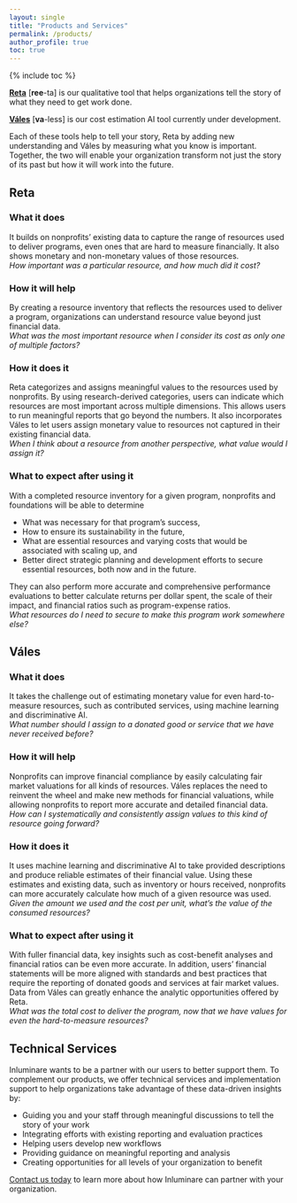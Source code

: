 ```yaml
---
layout: single
title: "Products and Services"
permalink: /products/
author_profile: true
toc: true
---
```

{% include toc %}

[**Reta**](https://inluminare.co/products/#reta) [**ree**-ta] is our qualitative tool that helps organizations tell the story of what they need to get work done.

[**Váles**](https://inluminare.co/products/#váles) [**va**-less] is our cost estimation AI tool currently under development. 

Each of these tools help to tell your story, Reta by adding new understanding and Váles by measuring what you know is important. Together, the two will enable your organization transform not just the story of its past but how it will work into the future.   

## Reta 
### What it does
It builds on nonprofits’ existing data to capture the range of resources used to deliver programs, even ones that are hard to measure financially. It also shows monetary and non-monetary values of those resources.  
*How important was a particular resource, and how much did it cost?*

###	How it will help
By creating a resource inventory that reflects the resources used to deliver a program, organizations can understand resource value beyond just financial data.  
*What was the most important resource when I consider its cost as only one of multiple factors?*

###	How it does it
Reta categorizes and assigns meaningful values to the resources used by nonprofits. By using research-derived categories, users can indicate which resources are most important across multiple dimensions. This allows users to run meaningful reports that go beyond the numbers. It also incorporates Váles to let users assign monetary value to resources not captured in their existing financial data.  
*When I think about a resource from another perspective, what value would I assign it?*

### What to expect after using it
With a completed resource inventory for a given program, nonprofits and foundations will be able to determine 
* What was necessary for that program’s success,
* How to ensure its sustainability in the future,
* What are essential resources and varying costs that would be associated with scaling up, and
* Better direct strategic planning and development efforts to secure essential resources, both now and in the future.

They can also perform more accurate and comprehensive performance evaluations to better calculate returns per dollar spent, the scale of their impact, and financial ratios such as program-expense ratios.  
*What resources do I need to secure to make this program work somewhere else?*


## Váles
### What it does
It takes the challenge out of estimating monetary value for even hard-to-measure resources, such as contributed services, using machine learning and discriminative AI.  
*What number should I assign to a donated good or service that we have never received before?*

###	How it will help
Nonprofits can improve financial compliance by easily calculating fair market valuations for all kinds of resources. Váles replaces the need to reinvent the wheel and make new methods for financial valuations, while allowing nonprofits to report more accurate and detailed financial data.  
*How can I systematically and consistently assign values to this kind of resource going forward?*

###	How it does it
It uses machine learning and discriminative AI to take provided descriptions and produce reliable estimates of their financial value. Using these estimates and existing data, such as inventory or hours received, nonprofits can more accurately calculate how much of a given resource was used.  
*Given the amount we used and the cost per unit, what’s the value of the consumed resources?*

###	What to expect after using it
With fuller financial data, key insights such as cost-benefit analyses and financial ratios can be even more accurate. In addition, users’ financial statements will be more aligned with standards and best practices that require the reporting of donated goods and services at fair market values. Data from Váles can greatly enhance the analytic opportunities offered by Reta.  
*What was the total cost to deliver the program, now that we have values for even the hard-to-measure resources?*


## Technical Services	
Inluminare wants to be a partner with our users to better support them. To complement our products, we offer technical services and implementation support to help organizations take advantage of these data-driven insights by:
* Guiding you and your staff through meaningful discussions to tell the story of your work
*	Integrating efforts with existing reporting and evaluation practices
*	Helping users develop new workflows
*	Providing guidance on meaningful reporting and analysis
*	Creating opportunities for all levels of your organization to benefit

[Contact us today](https://inluminare.co/contact/) to learn more about how Inluminare can partner with your organization.


